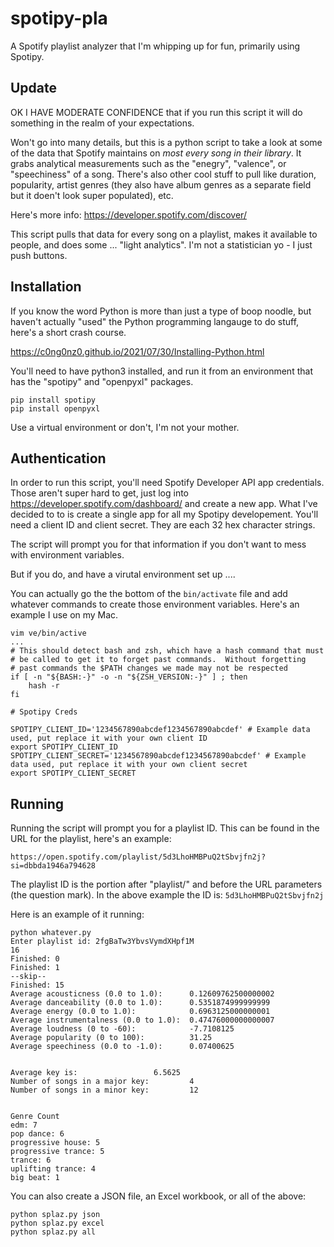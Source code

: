 # spotipy-pla
A Spotify playlist analyzer that I'm whipping up for fun, primarily using Spotipy.


## Update

OK I HAVE MODERATE CONFIDENCE that if you run this script it will do something in the realm of your expectations.

Won't go into many details, but this is a python script to take a look at some of the data that Spotify maintains on *most every song in their library*. It grabs analytical measurements such as the "enegry", "valence", or "speechiness" of a song. There's also other cool stuff to pull like duration, popularity, artist genres (they also have album genres as a separate field but it doen't look super populated), etc. 

Here's more info:
https://developer.spotify.com/discover/

This script pulls that data for every song on a playlist, makes it available to people, and does some ... "light analytics". I'm not a statistician yo - I just push buttons.

## Installation

If you know the word Python is more than just a type of boop noodle, but haven't actually "used" the Python programming langauge to do stuff, here's a short crash course.

https://c0ng0nz0.github.io/2021/07/30/Installing-Python.html

You'll need to have python3 installed, and run it from an environment that has the "spotipy" and "openpyxl" packages. 

```
pip install spotipy
pip install openpyxl
```

Use a virtual environment or don't, I'm not your mother.

## Authentication

In order to run this script, you'll need Spotify Developer API app credentials. Those aren't super hard to get, just log into 
https://developer.spotify.com/dashboard/ and create a new app. What I've decided to to is create a single app for all my Spotipy developement. You'll 
need a client ID and client secret. They are each 32 hex character strings.

The script will prompt you for that information if you don't want to mess with environment variables. 

But if you do, and have a virutal environment set up ....

You can actually go the the bottom of the `bin/activate` file and add whatever commands to create those environment variables. Here's an example I use on my Mac.

```
vim ve/bin/active
...
# This should detect bash and zsh, which have a hash command that must
# be called to get it to forget past commands.  Without forgetting
# past commands the $PATH changes we made may not be respected
if [ -n "${BASH:-}" -o -n "${ZSH_VERSION:-}" ] ; then
    hash -r
fi

# Spotipy Creds

SPOTIPY_CLIENT_ID='1234567890abcdef1234567890abcdef' # Example data used, put replace it with your own client ID
export SPOTIPY_CLIENT_ID
SPOTIPY_CLIENT_SECRET='1234567890abcdef1234567890abcdef' # Example data used, put replace it with your own client secret
export SPOTIPY_CLIENT_SECRET
```

## Running

Running the script will prompt you for a playlist ID. This can be found in the URL for the playlist, here's an example:
```
https://open.spotify.com/playlist/5d3LhoHMBPuQ2tSbvjfn2j?si=dbbda1946a794628
```

The playlist ID is the portion after "playlist/" and before the URL parameters (the question mark). In the above example the ID is:
`5d3LhoHMBPuQ2tSbvjfn2j`

Here is an example of it running:

```
python whatever.py
Enter playlist id: 2fgBaTw3YbvsVymdXHpf1M
16
Finished: 0
Finished: 1
--skip--
Finished: 15
Average acousticness (0.0 to 1.0):		0.12609762500000002
Average danceability (0.0 to 1.0):		0.5351874999999999
Average energy (0.0 to 1.0):			0.6963125000000001
Average instrumentalness (0.0 to 1.0):	0.47476000000000007
Average loudness (0 to -60): 			-7.7108125
Average popularity (0 to 100): 			31.25
Average speechiness (0.0 to -1.0): 		0.07400625


Average key is: 				6.5625
Number of songs in a major key: 		4
Number of songs in a minor key: 		12


Genre Count
edm: 7
pop dance: 6
progressive house: 5
progressive trance: 5
trance: 6
uplifting trance: 4
big beat: 1
```
You can also create a JSON file, an Excel workbook, or all of the above:
```
python splaz.py json
python splaz.py excel
python splaz.py all
```

